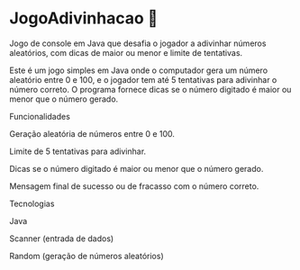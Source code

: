 # JogoAdivinhacao 🎲
Jogo de console em Java que desafia o jogador a adivinhar números aleatórios, com dicas de maior ou menor e limite de tentativas. 

Este é um jogo simples em Java onde o computador gera um número aleatório entre 0 e 100, e o jogador tem até 5 tentativas para adivinhar o número correto. O programa fornece dicas se o número digitado é maior ou menor que o número gerado.

Funcionalidades

Geração aleatória de números entre 0 e 100.

Limite de 5 tentativas para adivinhar.

Dicas se o número digitado é maior ou menor que o número gerado.

Mensagem final de sucesso ou de fracasso com o número correto.

Tecnologias

Java

Scanner (entrada de dados)

Random (geração de números aleatórios)
